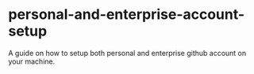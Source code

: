 # personal-and-enterprise-account-setup
A guide on how to setup both personal and enterprise github account on your machine.
